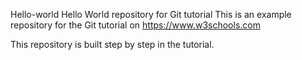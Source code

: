 Hello-world
Hello World repository for Git tutorial
This is an example repository for the Git tutorial on https://www.w3schools.com

This repository is built step by step in the tutorial.